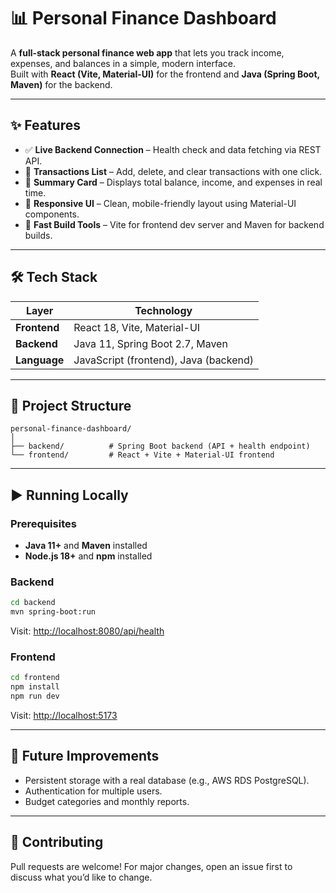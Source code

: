 # 📊 Personal Finance Dashboard  

A **full-stack personal finance web app** that lets you track income, expenses, and balances in a simple, modern interface.  
Built with **React (Vite, Material-UI)** for the frontend and **Java (Spring Boot, Maven)** for the backend.  

---

## ✨ Features  
- ✅ **Live Backend Connection** – Health check and data fetching via REST API.  
- 💸 **Transactions List** – Add, delete, and clear transactions with one click.  
- 🧾 **Summary Card** – Displays total balance, income, and expenses in real time.  
- 🎨 **Responsive UI** – Clean, mobile-friendly layout using Material-UI components.  
- 🚀 **Fast Build Tools** – Vite for frontend dev server and Maven for backend builds.  

---

## 🛠️ Tech Stack  
| Layer       | Technology                           |  
|--------------|------------------------------------|  
| **Frontend** | React 18, Vite, Material-UI         |  
| **Backend**  | Java 11, Spring Boot 2.7, Maven     |  
| **Language** | JavaScript (frontend), Java (backend) |  

---

## 📂 Project Structure  
```
personal-finance-dashboard/
│
├── backend/          # Spring Boot backend (API + health endpoint)
└── frontend/         # React + Vite + Material-UI frontend
```

---

## ▶️ Running Locally  

### Prerequisites  
- **Java 11+** and **Maven** installed  
- **Node.js 18+** and **npm** installed  

### Backend  
```bash
cd backend
mvn spring-boot:run
```
Visit: [http://localhost:8080/api/health](http://localhost:8080/api/health)

### Frontend  
```bash
cd frontend
npm install
npm run dev
```
Visit: [http://localhost:5173](http://localhost:5173)

---

## 🌟 Future Improvements  
- Persistent storage with a real database (e.g., AWS RDS PostgreSQL).  
- Authentication for multiple users.  
- Budget categories and monthly reports.  

---

## 🤝 Contributing  
Pull requests are welcome! For major changes, open an issue first to discuss what you’d like to change.  
